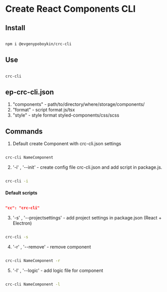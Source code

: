 # Create React Components CLI

## Install

```bash

npm i @evgenypoboykin/crc-cli

```

## Use

```bash

crc-cli

```

## ep-crc-cli.json

1. "components" - path/to/directory/where/storage/components/
2. "format" - script format js/tsx
3. "style" - style format styled-components/css/scss

## Commands

1. Default create Component with crc-cli.json settings

```bash

crc-cli NameComponent

```

2. '-i' , '--init' - create config file crc-cli.json and add script in package.js.

```bash

crc-cli -i

```

#### Default scripts

```json

"cc": "crc-cli"

```

3. '-s' , '--projectsettings' - add project settings in package.json (React + Electron)

```bash

crc-cli -s

```

4. '-r' , '--remove' - remove component

```bash

crc-cli NameComponent -r

```

5. '-l' , '--logic' - add logic file for component

```bash

crc-cli NameComponent -l

```
